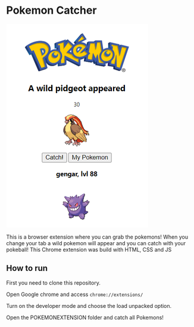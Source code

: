 # Pokemon Catcher

![Alt text](clickbait.PNG "Overview")


This is a browser extension where you can grab the pokemons! When you change your tab a wild pokemon will appear and you can catch with your pokeball! This Chrome extension was build with HTML, CSS and JS

## How to run

First you need to clone this repository.

Open Google chrome and access `chrome://extensions/`

Turn on the developer mode and choose the load unpacked option.

Open the POKEMONEXTENSION folder and catch all Pokemons!